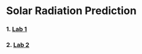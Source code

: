 # Solar Radiation Prediction 

### 1. [Lab 1](https://rpubs.com/qwxd/739999)
### 2. [Lab 2](https://rpubs.com/qwxd/740097)
